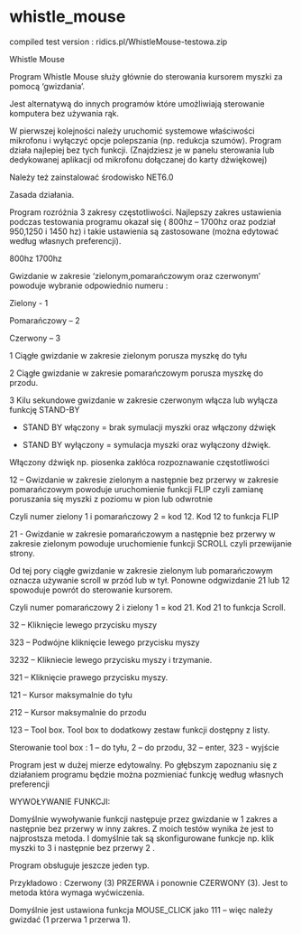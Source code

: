 # whistle_mouse
compiled test version : ridics.pl/WhistleMouse-testowa.zip


Whistle Mouse

Program Whistle Mouse służy głównie do sterowania kursorem myszki za pomocą ‘gwizdania’.


Jest alternatywą do innych programów które umożliwiają sterowanie komputera bez używania rąk.



W pierwszej kolejności należy uruchomić systemowe właściwości mikrofonu i wyłączyć opcje polepszania (np. redukcja szumów). Program działa najlepiej bez tych funkcji. (Znajdziesz je w panelu sterowania lub dedykowanej aplikacji od mikrofonu dołączanej do karty dźwiękowej)


Należy też zainstalować środowisko NET6.0


Zasada działania.


Program rozróżnia 3 zakresy częstotliwości. Najlepszy zakres ustawienia podczas testowania programu okazał się ( 800hz – 1700hz oraz podział 950,1250 i 1450 hz) i takie ustawienia są zastosowane (można edytować według własnych preferencji).




800hz 1700hz


Gwizdanie w zakresie ‘zielonym,pomarańczowym oraz czerwonym’ powoduje wybranie odpowiednio numeru :


Zielony - 1

Pomarańczowy – 2

Czerwony – 3



1 Ciągłe gwizdanie w zakresie zielonym porusza myszkę do tyłu


2 Ciągłe gwizdanie w zakresie pomarańczowym porusza myszkę do przodu.


3 Kilu sekundowe gwizdanie w zakresie czerwonym włącza lub wyłącza funkcję STAND-BY


- STAND BY włączony = brak symulacji myszki oraz włączony dźwięk

- STAND BY wyłączony = symulacja myszki oraz wyłączony dźwięk.


Włączony dźwięk np. piosenka zakłóca rozpoznawanie częstotliwości


12 – Gwizdanie w zakresie zielonym a następnie bez przerwy w zakresie pomarańczowym powoduje uruchomienie funkcji FLIP czyli zamianę poruszania się myszki z poziomu w pion lub odwrotnie

Czyli numer zielony 1 i pomarańczowy 2 = kod 12. Kod 12 to funkcja FLIP


21 - Gwizdanie w zakresie pomarańczowym a następnie bez przerwy w zakresie zielonym powoduje uruchomienie funkcji SCROLL czyli przewijanie strony.

Od tej pory ciągłe gwizdanie w zakresie zielonym lub pomarańczowym oznacza używanie scroll w przód lub w tył. Ponowne odgwizdanie 21 lub 12 spowoduje powrót do sterowanie kursorem.


Czyli numer pomarańczowy 2 i zielony 1 = kod 21. Kod 21 to funkcja Scroll.


32 – Kliknięcie lewego przycisku myszy


323 – Podwójne kliknięcie lewego przycisku myszy


3232 – Klikniecie lewego przycisku myszy i trzymanie.


321 – Kliknięcie prawego przycisku myszy.


121 – Kursor maksymalnie do tyłu


212 – Kursor maksymalnie do przodu


123 – Tool box. Tool box to dodatkowy zestaw funkcji dostępny z listy.


Sterowanie tool box : 1 – do tyłu, 2 – do przodu, 32 – enter, 323 - wyjście


Program jest w dużej mierze edytowalny. Po głębszym zapoznaniu się z działaniem programu będzie można pozmieniać funkcję według własnych preferencji




WYWOŁYWANIE FUNKCJI:


Domyślnie wywoływanie funkcji następuje przez gwizdanie w 1 zakres a następnie bez przerwy w inny zakres. Z moich testów wynika że jest to najprostsza metoda. I domyślnie tak są skonfigurowane funkcje np. klik myszki to 3 i następnie bez przerwy 2 .


Program obsługuje jeszcze jeden typ.


Przykładowo : Czerwony (3) PRZERWA i ponownie CZERWONY (3). Jest to metoda która wymaga wyćwiczenia.


Domyślnie jest ustawiona funkcja MOUSE_CLICK jako 111 – więc należy gwizdać (1 przerwa 1 przerwa 1).
